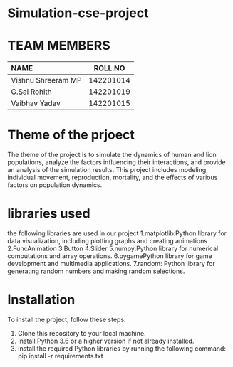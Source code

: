 # Simulation-cse-project
# TEAM MEMBERS

| NAME  | ROLL.NO  |
| :------------ |:---------------:|
|  Vishnu Shreeram MP    | 142201014 |
| G.Sai Rohith      | 142201019        |
| Vaibhav Yadav | 142201015        |

# Theme of the prjoect
The theme of the project is to simulate the dynamics of human and lion populations, analyze the factors influencing their interactions, and provide an analysis of the simulation results. This project includes modeling individual movement, reproduction, mortality, and the effects of various factors on population dynamics.

#  libraries used
the following libraries are used in our project
1.matplotlib:Python library for data visualization, including plotting graphs and creating animations
2.FuncAnimation
3.Button
4.Slider
5.numpy:Python library for numerical computations and array operations.
6.pygamePython library for game development and multimedia applications.
7.random: Python library for generating random numbers and making random selections.


#  Installation
To install the project, follow these steps:
1. Clone this repository to your local machine.
2. Install Python 3.6 or a higher version if not already installed.
3. install the required Python libraries by running the following command:
pip install -r requirements.txt


